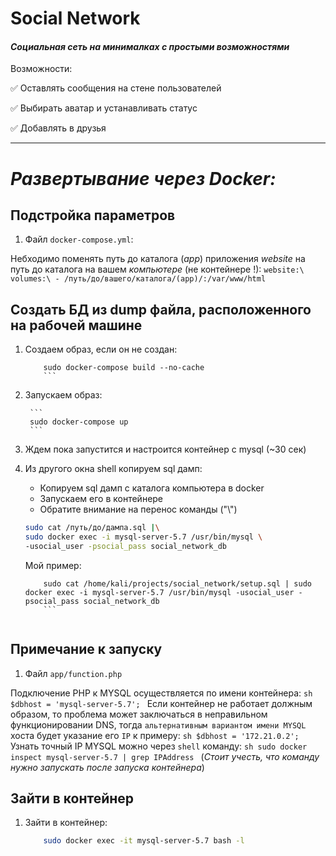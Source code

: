 # Social Network

####  _Социальная сеть на минималках с простыми возможностями_

Возможности:

:white_check_mark: Оставлять сообщения на стене пользователей

:white_check_mark: Выбирать аватар и устанавливать статус

:white_check_mark: Добавлять в друзья 

____
# _Развертывание через Docker:_
## Подстройка параметров
1) Файл `docker-compose.yml`:

Небходимо поменять путь до каталога (_app_) приложения _website_ на путь до каталога на вашем _компьютере_ (не контейнере !):
    ```
    website:\
        volumes:\
         - /путь/до/вашего/каталога/(app)/:/var/www/html
    ```
    
## Создать БД из dump файла, расположенного на рабочей машине
1) Создаем образ, если он не создан:
        
	```
        sudo docker-compose build --no-cache
        ```
2) Запускаем образ:

        ```
        sudo docker-compose up
        ```
3) Ждем пока запустится и настроится контейнер с mysql (~30 сек) 
4) Из другого окна shell копируем sql дамп:
    * Копируем sql дамп с каталога компьютера в docker
    * Запускаем его в контейнере
    *  Обратите внимание на перенос команды ("\\")
    ```sh
    sudo cat /путь/до/дампа.sql |\
    sudo docker exec -i mysql-server-5.7 /usr/bin/mysql \
    -usocial_user -psocial_pass social_network_db
    ```
    Мой пример:
        
	```
        sudo cat /home/kali/projects/social_network/setup.sql | sudo docker exec -i mysql-server-5.7 /usr/bin/mysql -usocial_user -psocial_pass social_network_db
        ```
        
## Примечание к запуску
1) Файл `app/function.php`

Подключение PHP к MYSQL осуществляется по имени контейнера:
     ```sh
    $dbhost = 'mysql-server-5.7';
     ```
    Если контейнер не работает должным образом, то проблема может заключаться в неправильном функционировании DNS, тогда `альтернативным вариантом имени MYSQL` хоста будет указание его `IP` к примеру:
    ```sh
    $dbhost = '172.21.0.2';
     ```
    Узнать точный IP MYSQL можно через `shell` команду:
    ```sh
    sudo docker inspect mysql-server-5.7 | grep IPAddress
     ```
     (_Стоит учесть, что команду нужно запускать после запуска контейнера_)
     
## Зайти в контейнер
1) Зайти в контейнер:
    ```sh
        sudo docker exec -it mysql-server-5.7 bash -l 
     ```
